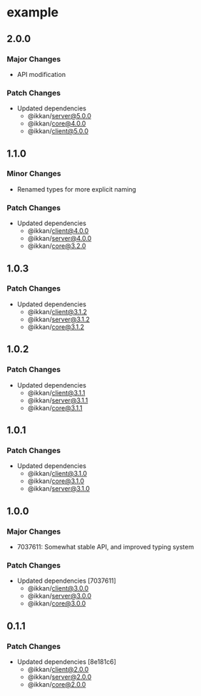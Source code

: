 # example

## 2.0.0

### Major Changes

- API modification

### Patch Changes

- Updated dependencies
  - @ikkan/server@5.0.0
  - @ikkan/core@4.0.0
  - @ikkan/client@5.0.0

## 1.1.0

### Minor Changes

- Renamed types for more explicit naming

### Patch Changes

- Updated dependencies
  - @ikkan/client@4.0.0
  - @ikkan/server@4.0.0
  - @ikkan/core@3.2.0

## 1.0.3

### Patch Changes

- Updated dependencies
  - @ikkan/client@3.1.2
  - @ikkan/server@3.1.2
  - @ikkan/core@3.1.2

## 1.0.2

### Patch Changes

- Updated dependencies
  - @ikkan/client@3.1.1
  - @ikkan/server@3.1.1
  - @ikkan/core@3.1.1

## 1.0.1

### Patch Changes

- Updated dependencies
  - @ikkan/client@3.1.0
  - @ikkan/core@3.1.0
  - @ikkan/server@3.1.0

## 1.0.0

### Major Changes

- 7037611: Somewhat stable API, and improved typing system

### Patch Changes

- Updated dependencies [7037611]
  - @ikkan/client@3.0.0
  - @ikkan/server@3.0.0
  - @ikkan/core@3.0.0

## 0.1.1

### Patch Changes

- Updated dependencies [8e181c6]
  - @ikkan/client@2.0.0
  - @ikkan/server@2.0.0
  - @ikkan/core@2.0.0
